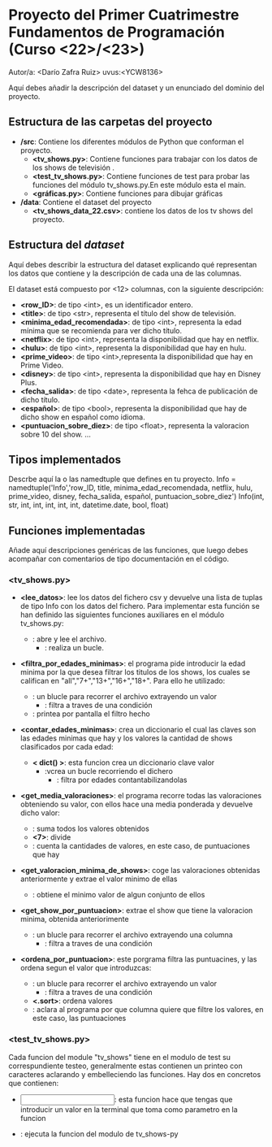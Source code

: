 # Proyecto del Primer Cuatrimestre Fundamentos de Programación (Curso  \<22\>/\<23\>)
Autor/a: \<Darío Zafra Ruiz\>   uvus:\<YCW8136\>

Aquí debes añadir la descripción del dataset y un enunciado del dominio del proyecto.


## Estructura de las carpetas del proyecto

* **/src**: Contiene los diferentes módulos de Python que conforman el proyecto.
  * **\<tv_shows.py\>**: Contiene funciones para trabajar con los datos de los shows de televisión .
  * **\<test_tv_shows.py\>**: Contiene funciones de test para probar las funciones del módulo tv_shows.py.En este módulo esta el main.
  * **\<gráficas.py\>**: Contiene funciones para dibujar gráficas
* **/data**: Contiene el dataset del proyecto
    * **\<tv_shows_data_22.csv\>**: contiene los datos de los tv shows del proyecto.
    
## Estructura del *dataset*

Aquí debes describir la estructura del dataset explicando qué representan los datos que contiene y la descripción de cada una de las columnas.

El dataset está compuesto por \<12\> columnas, con la siguiente descripción:

* **\<row_ID>**: de tipo \<int\>, es un identificador entero. 
* **\<title>**: de tipo \<str\>, representa el título del show de televisión.
* **\<minima_edad_recomendada>**: de tipo \<int\>, representa la edad mínima que se recomienda para ver dicho título.
* **\<netflix>**: de tipo \<int\>, representa la disponibilidad que hay en netflix.
* **\<hulu>**: de tipo \<int\>, representa la disponibilidad que hay en hulu.
* **\<prime_video>**: de tipo \<int\>,representa la disponibilidad que hay en Prime Video.
* **\<disney>**: de tipo \<int\>, representa la disponibilidad que hay en Disney Plus.
* **\<fecha_salida>**: de tipo \<date\>, representa la fehca de publicación de dicho título.
* **\<español>**: de tipo \<bool\>, representa la disponibilidad que hay de dicho show en español como idioma.
* **\<puntuacion_sobre_diez>**: de tipo \<float\>, representa la valoracion sobre 10 del show.
...

## Tipos implementados

Descrbe aquí la o las namedtuple que defines en tu proyecto.
Info = namedtuple('Info','row_ID, title, minima_edad_recomendada, netflix, hulu, prime_video, disney, fecha_salida, español, puntuacion_sobre_diez')
Info(int, str, int, int, int, int, int, datetime.date, bool, float)

## Funciones implementadas
Añade aquí descripciones genéricas de las funciones, que luego debes acompañar con comentarios de tipo documentación en el código.

### \<tv_shows.py\>

* **<lee_datos>**: lee los datos del fichero csv y devuelve una lista de tuplas de tipo Info con los datos del fichero. Para implementar esta función se han definido las siguientes funciones auxiliares en el módulo tv_shows.py:
  * **<with open >**: abre y lee el archivo.
    * **<for in >**: realiza un bucle.
    
* **<filtra_por_edades_minimas>**: el programa pide introducir la edad minima por la que desea filtrar los titulos de los shows, los cuales se califican en "all","7+","13+","16+","18+". Para ello he utilizado:
  * **<for in >**: un blucle para recorrer el archivo extrayendo un valor
    * **<if else>** : filtra a traves de una condición
  * **<print>**: printea por pantalla el filtro hecho

* **<contar_edades_minimas>**: crea un diccionario el cual las claves son las edades minimas que hay y los valores la cantidad de shows clasificados por cada edad:
  * **< dict() >**: esta funcion crea un diccionario clave valor
    * **<for in>** :vcrea un bucle recorriendo el dichero
      * **<if else>**: filtra por edades contantabilizandolas

* **<get_media_valoraciones>**: el programa recorre todas las valoraciones obteniendo su valor, con ellos hace una media ponderada y devuelve dicho valor:
  * **<sum >**: suma todos los valores obtenidos
  * **<7>**: divide
  * **<len>**: cuenta la cantidades de valores, en este caso, de puntuaciones que hay

* **<get_valoracion_minima_de_shows>**: coge las valoraciones obtenidas anteriormente y extrae el valor minimo de ellas
  * **<min>**: obtiene el minimo valor de algun conjunto de ellos

* **<get_show_por_puntuacion>**: extrae el show que tiene la valoracion minima, obtenida anteriorimente
  * **<for in >**: un blucle para recorrer el archivo extrayendo una columna
    * **<if else>** : filtra a traves de una condición

* **<ordena_por_puntuacion>**: este porgrama filtra las puntuacines, y las ordena segun el valor que introduzcas:
  * **<for in >**: un blucle para recorrer el archivo extrayendo un valor
    * **<if else>** : filtra a traves de una condición
  * **<.sort>**: ordena valores
  * **<key lambda>**: aclara al programa por que columna quiere que filtre los valores, en este caso, las puntuaciones


### \<test_tv_shows.py\>

Cada funcion del module "tv_shows" tiene en el modulo de test su correspundiente testeo, generalmente estas contienen un printeo con caracteres aclarando y embelleciendo las funciones. Hay dos en concretos que contienen:

* **<input>**: esta funcion hace que tengas que introducir un valor en la terminal que toma como parametro en la funcion

* **<main>**: ejecuta la funcion del modulo de tv_shows-py
